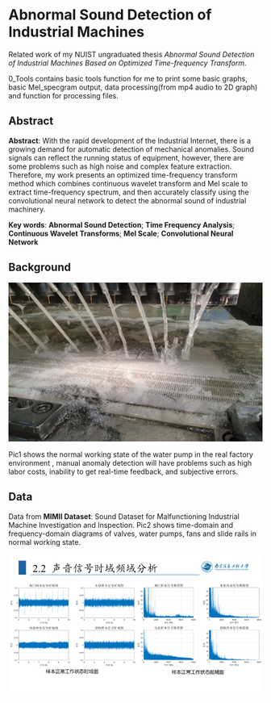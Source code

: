 # Abnormal Sound Detection of Industrial Machines

Related work of my NUIST ungraduated thesis *Abnormal Sound Detection of Industrial Machines Based on Optimized Time-frequency Transform*.

0_Tools contains basic tools function for me to print some basic graphs, basic Mel_specgram output, data processing(from mp4 audio to 2D graph) and function for processing files.



## Abstract

**Abstract**: With the rapid development of the Industrial Internet, there is a growing demand for automatic detection of mechanical anomalies. Sound signals can reflect the running status of  equipment, however, there are some problems such as high noise and complex feature extraction. Therefore, my work presents an optimized time-frequency transform method which combines continuous wavelet transform and Mel scale to extract time-frequency spectrum, and then accurately  classify using the convolutional neural network to detect the abnormal sound of industrial machinery.

**Key words**: **Abnormal Sound Detection**; **Time Frequency Analysis**; **Continuous Wavelet Transforms**;  **Mel Scale**; **Convolutional Neural Network**

## Background

![The normal working state of the water pump in the real factory environment](4_README\pic1.png)

Pic1 shows the normal working state of the water pump in the real factory environment
, manual anomaly detection will have problems such as high labor costs, inability to get real-time feedback, and subjective errors.

## Data

Data from **MIMII Dataset**: Sound Dataset for Malfunctioning Industrial Machine Investigation and Inspection. Pic2 shows  time-domain and frequency-domain diagrams of valves, water pumps, fans and slide rails in normal working state.

![pic2](4_README\pic2.png)



